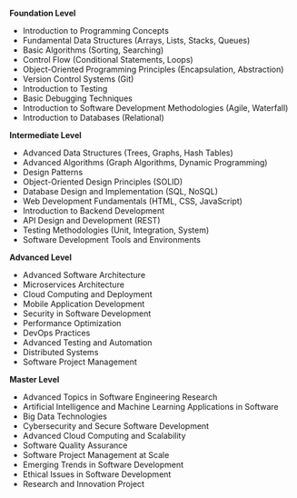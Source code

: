 **Foundation Level**

*   Introduction to Programming Concepts
*   Fundamental Data Structures (Arrays, Lists, Stacks, Queues)
*   Basic Algorithms (Sorting, Searching)
*   Control Flow (Conditional Statements, Loops)
*   Object-Oriented Programming Principles (Encapsulation, Abstraction)
*   Version Control Systems (Git)
*   Introduction to Testing
*   Basic Debugging Techniques
*   Introduction to Software Development Methodologies (Agile, Waterfall)
*   Introduction to Databases (Relational)

**Intermediate Level**

*   Advanced Data Structures (Trees, Graphs, Hash Tables)
*   Advanced Algorithms (Graph Algorithms, Dynamic Programming)
*   Design Patterns
*   Object-Oriented Design Principles (SOLID)
*   Database Design and Implementation (SQL, NoSQL)
*   Web Development Fundamentals (HTML, CSS, JavaScript)
*   Introduction to Backend Development
*   API Design and Development (REST)
*   Testing Methodologies (Unit, Integration, System)
*   Software Development Tools and Environments

**Advanced Level**

*   Advanced Software Architecture
*   Microservices Architecture
*   Cloud Computing and Deployment
*   Mobile Application Development
*   Security in Software Development
*   Performance Optimization
*   DevOps Practices
*   Advanced Testing and Automation
*   Distributed Systems
*   Software Project Management

**Master Level**

*   Advanced Topics in Software Engineering Research
*   Artificial Intelligence and Machine Learning Applications in Software
*   Big Data Technologies
*   Cybersecurity and Secure Software Development
*   Advanced Cloud Computing and Scalability
*   Software Quality Assurance
*   Software Project Management at Scale
*   Emerging Trends in Software Development
*   Ethical Issues in Software Development
*   Research and Innovation Project


